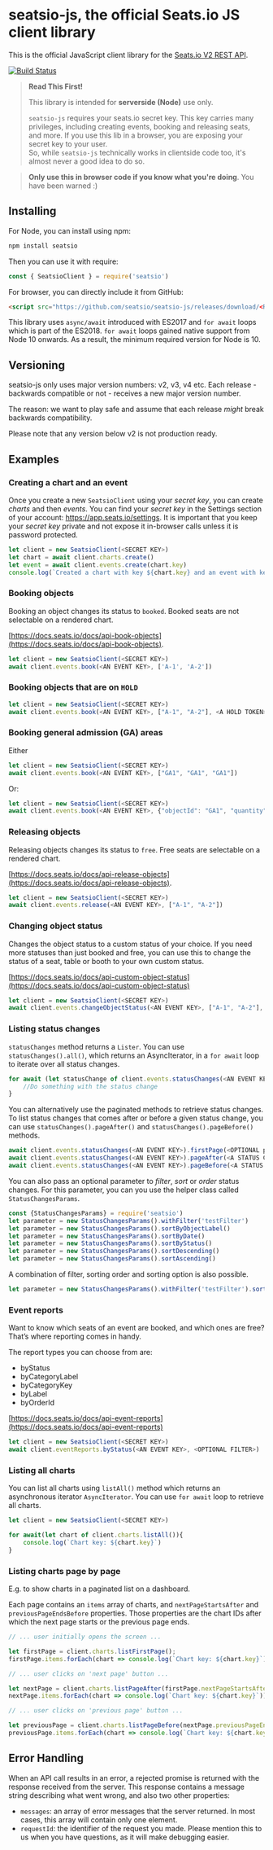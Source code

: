 # seatsio-js, the official Seats.io JS client library
This is the official JavaScript client library for the [Seats.io V2 REST API](https://docs.seats.io/docs/api-overview).

[![Build Status](https://travis-ci.org/seatsio/seatsio-js.svg?branch=master)](https://travis-ci.org/seatsio/seatsio-js)

> **Read This First!**
> 
> This library is intended for **serverside (Node)** use only. 
>
> `seatsio-js` requires your seats.io secret key. This key carries many privileges, including creating events, booking and releasing seats, and more. If you use this lib in a browser, you are exposing your secret key to your user.   
> So, while `seatsio-js` technically works in clientside code too, it's almost never a good idea to do so. 

> **Only use this in browser code if you know what you're doing**. You have been warned :) 

## Installing
For Node, you can install using npm:

```sh
npm install seatsio
```
Then you can use it with require: 
```js
const { SeatsioClient } = require('seatsio')
```
For browser, you can directly include it from GitHub:

```html
<script src="https://github.com/seatsio/seatsio-js/releases/download/<RELEASE_TAG>/SeatsioClient.js"></script>
```

This library uses `async/await` introduced with ES2017 and `for await` loops which is part of the ES2018. `for await` loops gained native support from Node 10 onwards. As a result, the minimum required version for Node is 10. 

## Versioning

seatsio-js only uses major version numbers: v2, v3, v4 etc. Each release - backwards compatible or not - receives a new major version number.

The reason: we want to play safe and assume that each release _might_ break backwards compatibility.

Please note that any version below v2 is not production ready.

## Examples

### Creating a chart and an event
Once you create a new `SeatsioClient` using your _secret key_, you can create _charts_ and then _events_. You can find your _secret key_ in the Settings section of your account: https://app.seats.io/settings. It is important that you keep your _secret key_ private and not expose it in-browser calls unless it is password protected.

```js
let client = new SeatsioClient(<SECRET KEY>)
let chart = await client.charts.create()
let event = await client.events.create(chart.key)
console.log(`Created a chart with key ${chart.key} and an event with key: ${event.key}`)
```

### Booking objects

Booking an object changes its status to `booked`. Booked seats are not selectable on a rendered chart.

[https://docs.seats.io/docs/api-book-objects](https://docs.seats.io/docs/api-book-objects).

```js
let client = new SeatsioClient(<SECRET KEY>)
await client.events.book(<AN EVENT KEY>, ['A-1', 'A-2'])
```

### Booking objects that are on `HOLD`

```js
let client = new SeatsioClient(<SECRET KEY>)
await client.events.book(<AN EVENT KEY>, ["A-1", "A-2"], <A HOLD TOKEN>)
```

### Booking general admission (GA) areas

Either

```js
let client = new SeatsioClient(<SECRET KEY>)
await client.events.book(<AN EVENT KEY>, ["GA1", "GA1", "GA1"])
```

Or:

```js
let client = new SeatsioClient(<SECRET KEY>)
await client.events.book(<AN EVENT KEY>, {"objectId": "GA1", "quantity" : 3})
```

### Releasing objects

Releasing objects changes its status to `free`. Free seats are selectable on a rendered chart.

[https://docs.seats.io/docs/api-release-objects](https://docs.seats.io/docs/api-release-objects).

```js
let client = new SeatsioClient(<SECRET KEY>)
await client.events.release(<AN EVENT KEY>, ["A-1", "A-2"])
```

### Changing object status

Changes the object status to a custom status of your choice. If you need more statuses than just booked and free, you can use this to change the status of a seat, table or booth to your own custom status.

[https://docs.seats.io/docs/api-custom-object-status](https://docs.seats.io/docs/api-custom-object-status)

```js
let client = new SeatsioClient(<SECRET KEY>)
await client.events.changeObjectStatus(<AN EVENT KEY>, ["A-1", "A-2"], "unavailable")
```
### Listing status changes

`statusChanges` method returns a `Lister`. You can use `statusChanges().all()`, which returns an AsyncIterator, in a `for await` loop to iterate over all status changes.

```js
for await (let statusChange of client.events.statusChanges(<AN EVENT KEY>).all()) {
    //Do something with the status change
}
```

You can alternatively use the paginated methods to retrieve status changes. To list status changes that comes after or before a given status change, you can use `statusChanges().pageAfter()` and `statusChanges().pageBefore()` methods.

```js
await client.events.statusChanges(<AN EVENT KEY>).firstPage(<OPTIONAL parameters>, <OPTIONAL pageSize>)
await client.events.statusChanges(<AN EVENT KEY>).pageAfter(<A STATUS CHANGE ID>, <OPTIONAL parameters>, <OPTIONAL pageSize>) 
await client.events.statusChanges(<AN EVENT KEY>).pageBefore(<A STATUS CHANGE ID>, <OPTIONAL parameters>, <OPTIONAL pageSize>) 
```  

You can also pass an optional parameter to _filter_, _sort_ or _order_ status changes. For this parameter, you can you use the helper class called `StatusChangesParams`.  

```js
const {StatusChangesParams} = require('seatsio')
let parameter = new StatusChangesParams().withFilter('testFilter')
let parameter = new StatusChangesParams().sortByObjectLabel()
let parameter = new StatusChangesParams().sortByDate()
let parameter = new StatusChangesParams().sortByStatus()
let parameter = new StatusChangesParams().sortDescending()
let parameter = new StatusChangesParams().sortAscending()
```
A combination of filter, sorting order and sorting option is also possible. 

```js
let parameter = new StatusChangesParams().withFilter('testFilter').sortByStatus().sortAscending()
```

### Event reports

Want to know which seats of an event are booked, and which ones are free? That’s where reporting comes in handy.

The report types you can choose from are:
- byStatus
- byCategoryLabel
- byCategoryKey
- byLabel
- byOrderId

[https://docs.seats.io/docs/api-event-reports](https://docs.seats.io/docs/api-event-reports)

```js
let client = new SeatsioClient(<SECRET KEY>)
await client.eventReports.byStatus(<AN EVENT KEY>, <OPTIONAL FILTER>)
```

### Listing all charts

You can list all charts using `listAll()` method which returns an asynchronous iterator `AsyncIterator`. You can use `for await` loop to retrieve all charts.

```js
let client = new SeatsioClient(<SECRET KEY>)

for await(let chart of client.charts.listAll()){
    console.log(`Chart key: ${chart.key}`)
}
```

### Listing charts page by page

E.g. to show charts in a paginated list on a dashboard.

Each page contains an `items` array of charts, and `nextPageStartsAfter` and `previousPageEndsBefore` properties. Those properties are the chart IDs after which the next page starts or the previous page ends.

```js
// ... user initially opens the screen ...

let firstPage = client.charts.listFirstPage();
firstPage.items.forEach(chart => console.log(`Chart key: ${chart.key}`));
```

```js
// ... user clicks on 'next page' button ...

let nextPage = client.charts.listPageAfter(firstPage.nextPageStartsAfter);
nextPage.items.forEach(chart => console.log(`Chart key: ${chart.key}`));
```

```js
// ... user clicks on 'previous page' button ...

let previousPage = client.charts.listPageBefore(nextPage.previousPageEndsBefore);
previousPage.items.forEach(chart => console.log(`Chart key: ${chart.key}`));
```

## Error Handling
When an API call results in an error, a rejected promise is returned with the response received from the server. This response contains a message string describing what went wrong, and also two other properties:

- `messages`: an array of error messages that the server returned. In most cases, this array will contain only one element.
- `requestId`: the identifier of the request you made. Please mention this to us when you have questions, as it will make debugging easier.
